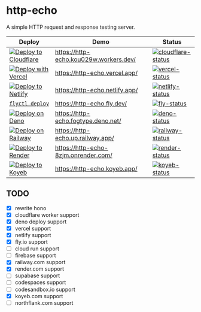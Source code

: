 # http-echo

A simple HTTP request and response testing server.

| Deploy                                                          | Demo                                   | Status                                                      |
| --------------------------------------------------------------- | -------------------------------------- | ----------------------------------------------------------- |
| [![Deploy to Cloudflare][cloudflare-button]][cloudflare-deploy] | https://http-echo.kou029w.workers.dev/ | [![cloudflare-status][cloudflare-status]][cloudflare-stats] |
| [![Deploy with Vercel][vercel-button]][vercel-deploy]           | https://http-echo.vercel.app/          | [![vercel-status][vercel-status]][vercel-stats]             |
| [![Deploy to Netlify][netlify-button]][netlify-deploy]          | https://http-echo.netlify.app/         | [![netlify-status][netlify-status]][netlify-stats]          |
| [`flyctl deploy`][fly-deploy]                                   | https://http-echo.fly.dev/             | [![fly-status][fly-status]][fly-stats]                      |
| [![Deploy on Deno][deno-button]][deno-deploy]                   | https://http-echo.fogtype.deno.net/    | [![deno-status][deno-status]][deno-stats]                   |
| [![Deploy on Railway][railway-button]][railway-deploy]          | https://http-echo.up.railway.app/      | [![railway-status][railway-status]][railway-stats]          |
| [![Deploy to Render][render-button]][render-deploy]             | https://http-echo-8zjm.onrender.com/   | [![render-status][render-status]][render-stats]             |
| [![Deploy to Koyeb][koyeb-button]][koyeb-deploy]                | https://http-echo.koyeb.app/           | [![koyeb-status][koyeb-status]][koyeb-stats]                |

[cloudflare-button]: https://deploy.workers.cloudflare.com/button
[cloudflare-deploy]: https://deploy.workers.cloudflare.com/?url=https://github.com/kou029w/http-echo
[cloudflare-status]: https://badgen.net/uptime-robot/month/m801645762-234ab987c7897610095045d2?cache=3600
[cloudflare-stats]: https://stats.uptimerobot.com/nvFNpdDe66/801645762
[vercel-button]: https://vercel.com/button
[vercel-deploy]: https://vercel.com/new/clone?repository-url=https%3A%2F%2Fgithub.com%2Fkou029w%2Fhttp-echo
[vercel-status]: https://badgen.net/uptime-robot/month/m785227110-ad9ed6f027362deca73c5545?cache=3600
[vercel-stats]: https://stats.uptimerobot.com/nvFNpdDe66/785227110
[netlify-button]: https://www.netlify.com/img/deploy/button.svg
[netlify-deploy]: https://app.netlify.com/start/deploy?repository=https://github.com/kou029w/http-echo
[netlify-status]: https://badgen.net/uptime-robot/month/m785227106-68817ca23ae856b934c57eae?cache=3600
[netlify-stats]: https://stats.uptimerobot.com/nvFNpdDe66/785227106
[fly-deploy]: https://fly.io/speedrun
[fly-status]: https://badgen.net/uptime-robot/month/m785227121-c123ab01967bdea4c74d9592?cache=3600
[fly-stats]: https://stats.uptimerobot.com/nvFNpdDe66/785227121
[deno-button]: https://deno.com/button
[deno-deploy]: https://console.deno.com/new?clone=https://github.com/kou029w/http-echo
[deno-status]: https://badgen.net/uptime-robot/month/m801646133-d2ea21dc6f51e67333d44d8d?cache=3600
[deno-stats]: https://stats.uptimerobot.com/nvFNpdDe66/801646133
[railway-button]: https://railway.com/button.svg
[railway-deploy]: https://railway.com/deploy/0YUyGY?referralCode=Wf7n-3
[railway-status]: https://badgen.net/uptime-robot/month/m801656512-ed52f7df1f229a7690cf2abc?cache=3600
[railway-stats]: https://stats.uptimerobot.com/nvFNpdDe66/801656512
[render-button]: https://render.com/images/deploy-to-render-button.svg
[render-deploy]: https://render.com/deploy?repo=https://github.com/kou029w/http-echo
[render-status]: https://badgen.net/uptime-robot/month/m791543526-18f7ccd6063fcf22ce126e7f?cache=3600
[render-stats]: https://stats.uptimerobot.com/nvFNpdDe66/791543526
[koyeb-button]: https://www.koyeb.com/static/images/deploy/button.svg
[koyeb-deploy]: https://app.koyeb.com/services/deploy?repository=kou029w%2Fhttp-echo&type=git&ports=3000;http;/
[koyeb-status]: https://badgen.net/uptime-robot/month/m801658650-6f41ccf9a268bfb3da1110e9?cache=3600
[koyeb-stats]: https://stats.uptimerobot.com/nvFNpdDe66/801658650

## TODO

- [x] rewrite hono
- [x] cloudflare worker support
- [x] deno deploy support
- [x] vercel support
- [x] netlify support
- [x] fly.io support
- [ ] cloud run support
- [ ] firebase support
- [x] railway.com support
- [x] render.com support
- [ ] supabase support
- [ ] codespaces support
- [ ] codesandbox.io support
- [x] koyeb.com support
- [ ] northflank.com support
